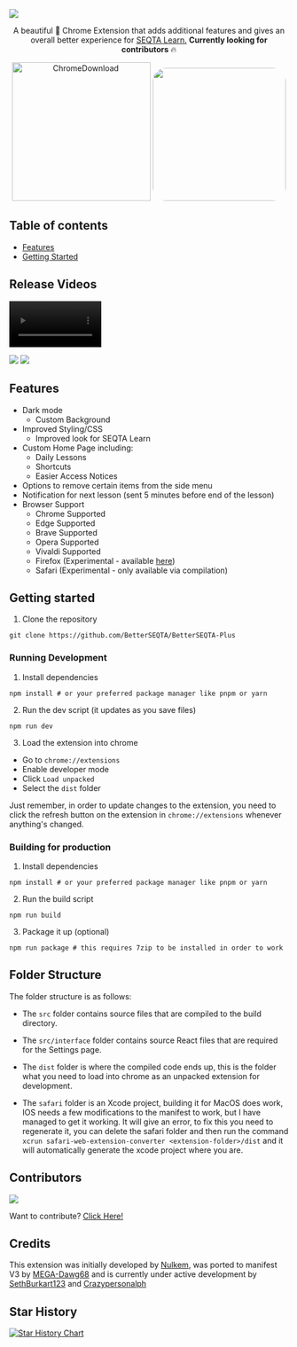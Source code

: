 <a href="https://chromewebstore.google.com/detail/betterseqta+/afdgaoaclhkhemfkkkonemoapeinchel">
  <img src="https://socialify.git.ci/betterseqta/betterseqta-plus/image?description=1&font=Inter&forks=1&issues=1&logo=data%3Aimage%2Fsvg%2Bxml%2C%253Csvg%20height%3D%27656pt%27%20fill%3D%27white%27%20preserveAspectRatio%3D%27xMidYMid%20meet%27%20viewBox%3D%270%200%20658%20656%27%20width%3D%27658pt%27%20xmlns%3D%27http%3A%2F%2Fwww.w3.org%2F2000%2Fsvg%27%253E%253Cg%20transform%3D%27matrix(.1%200%200%20-.1%200%20656)%27%253E%253Cpath%20d%3D%27m2960%206499c-918-100-1726-561-2278-1299-196-262-374-609-475-925-171-533-203-1109-91-1655%20228-1115%201030-2032%202104-2408%20356-124%20680-177%201080-176%20269%201%20403%2014%20650%2064%20790%20159%201503%20624%201980%201290%20714%20998%20799%202342%20217%203420-488%20902-1361%201515-2382%201671-113%2017-196%2022-430%2024-159%202-328-1-375-6zm566-1443c476-99%20885-385%201134-791%20190-309%20282-696%20250-1045-22-240-73-420-180-635-78-156-159-275-274-401l-77-84h445%20446v-235-236l-1162%204-1163%203-100%2023c-449%20101-812%20337-1071%20697-77%20107-193%20335-233%20459-115%20358-116%20726-1%201078%20209%20644%20766%201101%201446%201187%20128%2016%20405%204%20540-24z%27%2F%253E%253Cpath%20d%3D%27m3065%204604c-250-36-396-89-576-209-280-187-470-478-535-821-25-135-16-395%2019-525%2095-351%20331-644%20651-806%2098-49%20225-93%20331-114%2092-18%20368-18%20460%200%20481%2095%20853%20444%20982%20921%2035%20129%2044%20389%2019%20524-36%20191-121%20387-228%20531-186%20249-476%20428-783%20485-65%2012-291%2021-340%2014z%27%2F%253E%253C%2Fg%253E%253C%2Fsvg%253E&name=1&owner=1&pattern=Signal&stargazers=1&theme=Dark" />
</a>

<p align="center">
  A beautiful 🤩 Chrome Extension that adds additional features and gives an overall better experience for <a href="https://educationhorizons.com/solutions/seqta/">SEQTA Learn.</a> <strong>Currently looking for contributors</strong> 🔥
</p>

<p align="center">
 <a target="_blank" href="https://chrome.google.com/webstore/detail/betterseqta%20/afdgaoaclhkhemfkkkonemoapeinchel"><img src="https://user-images.githubusercontent.com/95666457/149519713-159d7ef7-2c21-4034-a616-f037ff46d9a4.png" alt="ChromeDownload" width="250"></a>
  <a target="_blank" href="https://discord.gg/YzmbnCDkat"><img src="https://github.com/SethBurkart123/EvenBetterSEQTA/assets/108050083/23055730-b16e-44c0-9bef-221d8545af92" width="240" style="border-radius:10%;" /></a>
</p>

## Table of contents

- [Features](#features)
- [Getting Started](#getting-started)

## Release Videos
<video autoplay loop muted controls="false" width="33%" src="https://github.com/SethBurkart123/EvenBetterSEQTA/assets/108050083/3084644a-edbc-40e5-b1ad-1fdea4f0ca18"></video>

<div>
  <img src="https://img.shields.io/chrome-web-store/users/afdgaoaclhkhemfkkkonemoapeinchel" />
  <img src="https://img.shields.io/chrome-web-store/rating/afdgaoaclhkhemfkkkonemoapeinchel" />
</div>

## Features

- Dark mode
  - Custom Background
- Improved Styling/CSS
  - Improved look for SEQTA Learn
- Custom Home Page including:
  - Daily Lessons
  - Shortcuts
  - Easier Access Notices
- Options to remove certain items from the side menu
- Notification for next lesson (sent 5 minutes before end of the lesson)
- Browser Support
  - Chrome Supported
  - Edge Supported
  - Brave Supported
  - Opera Supported
  - Vivaldi Supported
  - Firefox (Experimental - available [here](https://addons.mozilla.org/en-US/firefox/addon/betterseqta-plus/))
  - Safari (Experimental - only available via compilation)

## Getting started

1. Clone the repository

```
git clone https://github.com/BetterSEQTA/BetterSEQTA-Plus
```

### Running Development

1. Install dependencies

```
npm install # or your preferred package manager like pnpm or yarn
```

2. Run the dev script (it updates as you save files)

```
npm run dev
```

3. Load the extension into chrome

- Go to `chrome://extensions`
- Enable developer mode
- Click `Load unpacked`
- Select the `dist` folder

Just remember, in order to update changes to the extension, you need to click the refresh button on the extension in `chrome://extensions` whenever anything's changed.

### Building for production

1. Install dependencies

```
npm install # or your preferred package manager like pnpm or yarn
```

2. Run the build script

```
npm run build
```

3. Package it up (optional)

```
npm run package # this requires 7zip to be installed in order to work
```

## Folder Structure

The folder structure is as follows:

- The `src` folder contains source files that are compiled to the build directory.

- The `src/interface` folder contains source React files that are required for the Settings page.

- The `dist` folder is where the compiled code ends up, this is the folder what you need to load into chrome as an unpacked extension for development.

- The `safari` folder is an Xcode project, building it for MacOS does work, IOS needs a few modifications to the manifest to work, but I have managed to get it working. It will give an error, to fix this you need to regenerate it, you can delete the safari folder and then run the command `xcrun safari-web-extension-converter <extension-folder>/dist` and it will automatically generate the xcode project where you are.

## Contributors

<a href="https://github.com/betterseqta/betterseqta-plus/graphs/contributors">
  <img src="https://contrib.rocks/image?repo=betterseqta/betterseqta-plus" />
</a>

Want to contribute? [Click Here!](https://github.com/BetterSEQTA/BetterSEQTA-Plus/contribute.md)
## Credits

This extension was initially developed by [Nulkem](https://github.com/Nulkem/betterseqta), was ported to manifest V3 by [MEGA-Dawg68](https://github.com/MEGA-Dawg68) and is currently under active development by [SethBurkart123](https://github.com/SethBurkart123) and [Crazypersonalph](https://github.com/Crazypersonalph)

## Star History

[![Star History Chart](https://api.star-history.com/svg?repos=BetterSEQTA/BetterSEQTA-Plus&type=Date)](https://star-history.com/#sethburkart123/EvenBetterSEQTA&Date)
